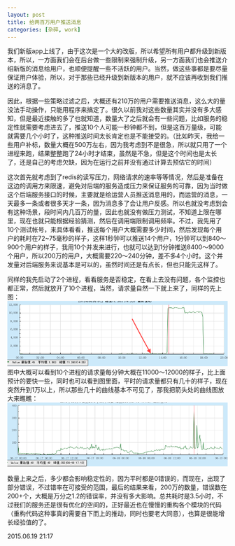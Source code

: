```yaml
---
layout: post
title: 给两百万用户推送消息
categories: [杂碎, work]
---
```


我们新版app上线了，由于这次是一个大的改版，所以希望所有用户都升级到新版本，所以，一方面我们会在后台做一些限制来强制升级，另一方面我们也会推送介绍新版的消息给用户，也顺便提醒一些不活跃的用户。当然，做这些事都是要尽量保证用户体验，所以，对于那些已经升级到新版本的用户，就不应该再收到我们推送的消息了。

因此，根据一些策略过滤之后，大概还有210万的用户需要推送消息，这么大的量没法手动操作，只能用程序来搞定了。很久以前我对这些数量其实并没有多大感知，但是最近接触的多了也就知道，数量大了之后就会有一些问题，比如服务的稳定性就需要考虑进去了，推送10个人可能一秒钟都不到，但是这百万量级，可能就需要几个小时了，这种推送时间太长肯定也是不能接受的。（比如昨天，我给一些用户补标，数量大概在500万左右，因为我考虑到不是很急，所以就只用了一个进程来跑，结果整整跑了24小时才结束，虽然是不急，但是这个时间也是太长了，还是自己的考虑欠缺，因为在运行之前并没有通过计算去预估它的时间）

这次首先就考虑到了redis的读写压力，网络请求的速率等等情况，然后是准备在这边的调用方来限速，避免对后端的服务造成压力来保证服务的可靠，因为当时做这个后端服务接口的时候，主要就是给运营人员推送消息用的，而运营的消息，一天最多一条或者很多天才一条，因为消息多了会让用户反感。所以也就没考虑到会有这种场景，段时间内几百万的量，因此也就没有做压力测试，不知道上限在哪里，现在也就只能根据经验猜测，然后在调用端限制调用频率。不过，我先用了10个测试帐号，来具体看看，推送每个用户大概需要多少时间，然后发现每个用户的耗时在72~75毫秒的样子，这样1秒钟可以推送14个用户，1分钟可以到840～900个用户的样子，我用10个并发来进行，也就可以达到1分钟推送8400～9000个用户，所以200万的用户，大概需要220～240分钟，差不多4个小时。这个并发量对后端服务来说基本是可以的，虽然时间还是有点长，但也只能先这样了。

同样的我先启动了2个进程，看看服务是否稳定，在看上去没有问题，各个监控也都正常，然后就放开了10个进程，当然，请求量自然一下就上来了，同样的先上图：
<img src="/images/201501/20150619-message1.png" width="700px" alt="监控图"/> <br />
图中大概可以看到10个进程的请求量每分钟大概在11000～12000的样子，比上面预计的要快一些，同时也可以看到图里面，平时的请求量都只有几十的样子，现在突然升到1万以上，所以那些几十的曲线基本不可见了，那我把箭头处的曲线图放大来瞧瞧：
<img src="/images/201501/20150619-message2.png" width="700px" alt="监控图"/> <br />

数量上来之后，多少都会影响稳定性的，因为平时都是0错误的，而现在，出现了部分错误，不过错率在可接受的范围，最后的结果来看，200万的数量，错误数在200+个，大概是万分之1.2的错误率，并没有多大影响。总共耗时是3.5小时，不过我们的服务还是很有优化的空间的，正好最近也在慢慢的重构各个模块的代码（重构代码这种事真的需要自下而上的推动，同时也要老大同意），也算是很能增长经验值的了。

2015.06.19	21:17